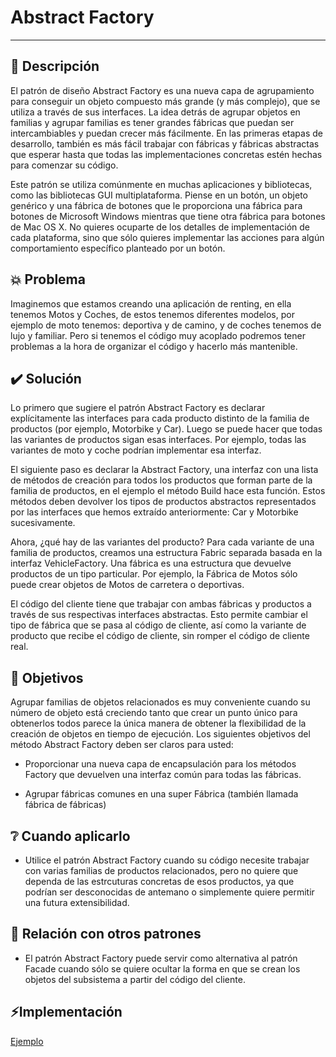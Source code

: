 # Abstract Factory

---

## 📖 Descripción

El patrón de diseño Abstract Factory es una nueva capa de agrupamiento para conseguir un objeto compuesto más grande (y más complejo), que se utiliza a través de sus interfaces. La idea detrás de agrupar objetos en familias y agrupar familias es tener grandes fábricas que puedan ser intercambiables y puedan crecer más fácilmente. En las primeras etapas de desarrollo, también es más fácil trabajar con fábricas y fábricas abstractas que esperar hasta que todas las implementaciones concretas estén hechas para comenzar su código.

Este patrón se utiliza comúnmente en muchas aplicaciones y bibliotecas, como las bibliotecas GUI multiplataforma. Piense en un botón, un objeto genérico y una fábrica de botones que le proporciona una fábrica para botones de Microsoft Windows mientras que tiene otra fábrica para botones de Mac OS X. No quieres ocuparte de los detalles de implementación de cada plataforma, sino que sólo quieres implementar las acciones para algún comportamiento específico planteado por un botón.

## 💥 Problema

Imaginemos que estamos creando una aplicación de renting, en ella tenemos Motos y Coches, de estos tenemos diferentes modelos, por ejemplo de moto tenemos: deportiva y de camino, y de coches tenemos de lujo y familiar. Pero si tenemos el código muy acoplado podremos tener problemas a la hora de organizar el código y hacerlo más mantenible.

## ✔️ Solución

Lo primero que sugiere el patrón Abstract Factory es declarar explícitamente las interfaces para cada producto distinto de la familia de productos (por ejemplo, Motorbike y Car). Luego se puede hacer que todas las variantes de productos sigan esas interfaces. Por ejemplo, todas las variantes de moto y coche podrían implementar esa interfaz.

El siguiente paso es declarar la Abstract Factory, una interfaz con una lista de métodos de creación para todos los productos que forman parte de la familia de productos, en el ejemplo el método Build hace esta función. Estos métodos deben devolver los tipos de productos abstractos representados por las interfaces que hemos extraído anteriormente: Car y Motorbike sucesivamente.

Ahora, ¿qué hay de las variantes del producto? Para cada variante de una familia de productos, creamos una estructura Fabric separada basada en la interfaz VehicleFactory. Una fábrica es una estructura que devuelve productos de un tipo particular. Por ejemplo, la Fábrica de Motos sólo puede crear objetos de Motos de carretera o deportivas.

El código del cliente tiene que trabajar con ambas fábricas y productos a través de sus respectivas interfaces abstractas. Esto permite cambiar el tipo de fábrica que se pasa al código de cliente, así como la variante de producto que recibe el código de cliente, sin romper el código de cliente real.

## 🚩 Objetivos

Agrupar familias de objetos relacionados es muy conveniente cuando su número de objeto está creciendo tanto que crear un punto único para obtenerlos todos parece la única manera de obtener la flexibilidad de la creación de objetos en tiempo de ejecución. Los siguientes objetivos del método Abstract Factory deben ser claros para usted:

- Proporcionar una nueva capa de encapsulación para los métodos Factory que devuelven una interfaz común para todas las fábricas.

- Agrupar fábricas comunes en una super Fábrica (también llamada fábrica de fábricas)

## ❔ Cuando aplicarlo

- Utilice el patrón Abstract Factory cuando su código necesite trabajar con varias familias de productos relacionados, pero no quiere que dependa de las estrcuturas concretas de esos productos, ya que podrían ser desconocidas de antemano o simplemente quiere permitir una futura extensibilidad.

## 👥 Relación con otros patrones

- El patrón Abstract Factory puede servir como alternativa al patrón Facade cuando sólo se quiere ocultar la forma en que se crean los objetos del subsistema a partir del código del cliente.

## ⚡️Implementación

[Ejemplo](./examples/AbstractFactory/)
